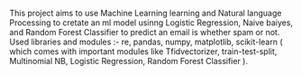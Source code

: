 This project aims to use Machine Learning learning and Natural language Processing to cretate an ml model usinng Logistic Regression, Naive baiyes, and Random Forest Classifier to predict an email is whether spam or not.
Used libraries and modules :- re, pandas, numpy, matplotlib, scikit-learn ( which comes with important modules like Tfidvectorizer, train-test-split, Multinomial NB, Logistic Regression, Random Forest Classifier ).
